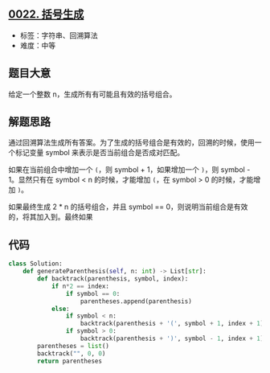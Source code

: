 ## [0022. 括号生成](https://leetcode-cn.com/problems/generate-parentheses/)

- 标签：字符串、回溯算法
- 难度：中等

## 题目大意

给定一个整数 n，生成所有有可能且有效的括号组合。

## 解题思路

通过回溯算法生成所有答案。为了生成的括号组合是有效的，回溯的时候，使用一个标记变量 symbol 来表示是否当前组合是否成对匹配。

如果在当前组合中增加一个 `(`，则 symbol + 1，如果增加一个 `)`，则 symbol - 1。显然只有在 symbol < n 的时候，才能增加 `(`，在 symbol > 0 的时候，才能增加 `)`。

如果最终生成 2 * n 的括号组合，并且 symbol == 0，则说明当前组合是有效的，将其加入到。最终如果

## 代码

```Python
class Solution:
    def generateParenthesis(self, n: int) -> List[str]:
        def backtrack(parenthesis, symbol, index):
            if n*2 == index:
                if symbol == 0:
                    parentheses.append(parenthesis)
            else:
                if symbol < n:
                    backtrack(parenthesis + '(', symbol + 1, index + 1)
                if symbol > 0:
                    backtrack(parenthesis + ')', symbol - 1, index + 1)
        parentheses = list()
        backtrack("", 0, 0)
        return parentheses
```

